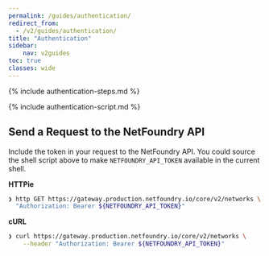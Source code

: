 ```yaml
---
permalink: /guides/authentication/
redirect_from:
  - /v2/guides/authentication/
title: "Authentication"
sidebar:
    nav: v2guides
toc: true
classes: wide
---
```


{% include authentication-steps.md %}

{% include authentication-script.md %}

## Send a Request to the NetFoundry API

Include the token in your request to the NetFoundry API. You could source the shell script above to make `NETFOUNDRY_API_TOKEN` available in the current shell.

**HTTPie**

```bash
❯ http GET https://gateway.production.netfoundry.io/core/v2/networks \
  "Authorization: Bearer ${NETFOUNDRY_API_TOKEN}"
```

**cURL**

```bash
❯ curl https://gateway.production.netfoundry.io/core/v2/networks \
    --header "Authorization: Bearer ${NETFOUNDRY_API_TOKEN}"
```

